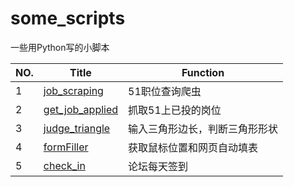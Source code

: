 some_scripts
========

一些用Python写的小脚本

| NO.  | Title                                     | Function                       |
| ---- | ----------------------------------------- | ------------------------------ |
| 1    | [job_scraping](001.%20job_scraping)       | 51职位查询爬虫                 |
| 2    | [get_job_applied](002.%20get_job_applied) | 抓取51上已投的岗位             |
| 3    | [judge_triangle](003.%20judge_triangle)   | 输入三角形边长，判断三角形形状 |
| 4    | [formFiller](004.%20formFiller)           | 获取鼠标位置和网页自动填表     |
| 5    | [check_in](005.%20check_in)               | 论坛每天签到                   |

